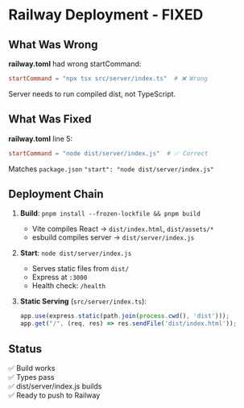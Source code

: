 # Railway Deployment - FIXED

## What Was Wrong

**railway.toml** had wrong startCommand:
```toml
startCommand = "npx tsx src/server/index.ts"  # ❌ Wrong
```

Server needs to run compiled dist, not TypeScript.

## What Was Fixed

**railway.toml** line 5:
```toml
startCommand = "node dist/server/index.js"  # ✅ Correct
```

Matches `package.json` `"start": "node dist/server/index.js"`

## Deployment Chain

1. **Build**: `pnpm install --frozen-lockfile && pnpm build`
   - Vite compiles React → `dist/index.html`, `dist/assets/*`
   - esbuild compiles server → `dist/server/index.js`

2. **Start**: `node dist/server/index.js`
   - Serves static files from `dist/`
   - Express at `:3000`
   - Health check: `/health`

3. **Static Serving** (`src/server/index.ts`):
   ```js
   app.use(express.static(path.join(process.cwd(), 'dist')));
   app.get("/", (req, res) => res.sendFile('dist/index.html'));
   ```

## Status

✅ Build works  
✅ Types pass  
✅ dist/server/index.js builds  
✅ Ready to push to Railway
